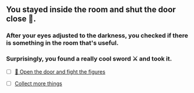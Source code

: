 ## You stayed inside the room and shut the door close 🚪. 
### After your eyes adjusted to the darkness, you checked if there is something in the room that's useful.

### Surprisingly, you found a really cool sword ⚔️ and took it.

- [ ] [🚪 Open the door and fight the figures](../WIP.md)

- [ ] [Collect more things](../WIP.md)
